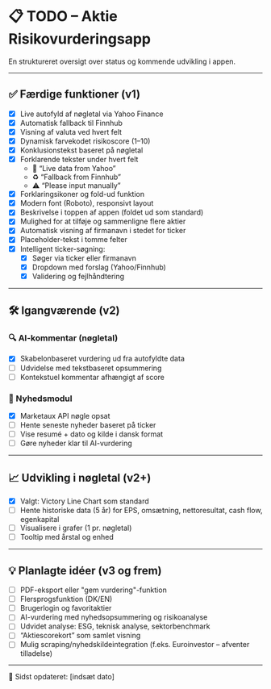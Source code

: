 # 📋 TODO – Aktie Risikovurderingsapp

En struktureret oversigt over status og kommende udvikling i appen.

---

## ✅ Færdige funktioner (v1)

- [x] Live autofyld af nøgletal via Yahoo Finance
- [x] Automatisk fallback til Finnhub
- [x] Visning af valuta ved hvert felt
- [x] Dynamisk farvekodet risikoscore (1–10)
- [x] Konklusionstekst baseret på nøgletal
- [x] Forklarende tekster under hvert felt
  - 🔄 “Live data from Yahoo”
  - ♻️ “Fallback from Finnhub”
  - ⚠️ “Please input manually”
- [x] Forklaringsikoner og fold-ud funktion
- [x] Modern font (Roboto), responsivt layout
- [x] Beskrivelse i toppen af appen (foldet ud som standard)
- [x] Mulighed for at tilføje og sammenligne flere aktier
- [x] Automatisk visning af firmanavn i stedet for ticker
- [x] Placeholder-tekst i tomme felter
- [x] Intelligent ticker-søgning:
  - [x] Søger via ticker eller firmanavn
  - [x] Dropdown med forslag (Yahoo/Finnhub)
  - [x] Validering og fejlhåndtering

---

## 🛠️ Igangværende (v2)

### 🔍 AI-kommentar (nøgletal)
- [x] Skabelonbaseret vurdering ud fra autofyldte data
- [ ] Udvidelse med tekstbaseret opsummering
- [ ] Kontekstuel kommentar afhængigt af score

### 📰 Nyhedsmodul
- [x] Marketaux API nøgle opsat
- [ ] Hente seneste nyheder baseret på ticker
- [ ] Vise resumé + dato og kilde i dansk format
- [ ] Gøre nyheder klar til AI-vurdering

---

## 📈 Udvikling i nøgletal (v2+)

- [x] Valgt: Victory Line Chart som standard
- [ ] Hente historiske data (5 år) for EPS, omsætning, nettoresultat, cash flow, egenkapital
- [ ] Visualisere i grafer (1 pr. nøgletal)
- [ ] Tooltip med årstal og enhed

---

## 💡 Planlagte idéer (v3 og frem)

- [ ] PDF-eksport eller "gem vurdering"-funktion
- [ ] Flersprogsfunktion (DK/EN)
- [ ] Brugerlogin og favoritaktier
- [ ] AI-vurdering med nyhedsopsummering og risikoanalyse
- [ ] Udvidet analyse: ESG, teknisk analyse, sektorbenchmark
- [ ] “Aktiescorekort” som samlet visning
- [ ] Mulig scraping/nyhedskildeintegration (f.eks. Euroinvestor – afventer tilladelse)

---

🧠 Sidst opdateret: [indsæt dato]
